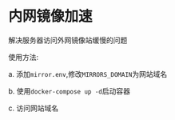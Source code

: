 # 内网镜像加速

解决服务器访问外网镜像站缓慢的问题

使用方法:

a. 添加`mirror.env`,修改`MIRRORS_DOMAIN`为网站域名

b. 使用`docker-compose up -d`启动容器

c. 访问网站域名

